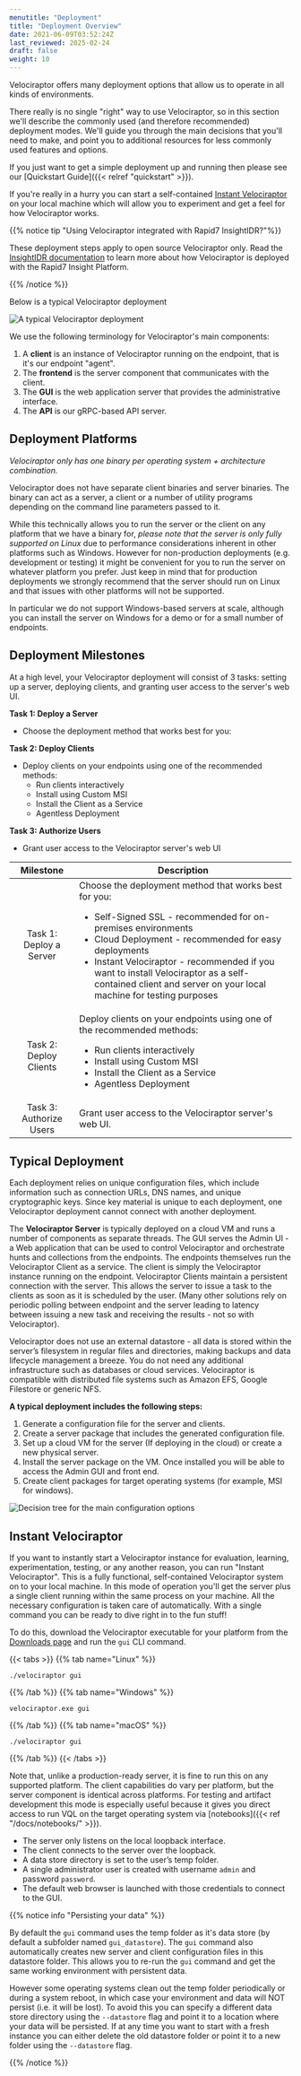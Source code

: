```yaml
---
menutitle: "Deployment"
title: "Deployment Overview"
date: 2021-06-09T03:52:24Z
last_reviewed: 2025-02-24
draft: false
weight: 10
---
```


Velociraptor offers many deployment options that allow us to operate in all
kinds of environments.

There really is no single "right" way to use Velociraptor, so in this section
we'll describe the commonly used (and therefore recommended) deployment modes.
We'll guide you through the main decisions that you'll need to make, and point
you to additional resources for less commonly used features and options.

If you just want to get a simple deployment up and running then please see our
[Quickstart Guide]({{< relref "quickstart" >}}).

If you're really in a hurry you can start a self-contained
[Instant Velociraptor](#instant-velociraptor)
on your local machine which will allow you to experiment and get a feel for how
Velociraptor works.

{{% notice tip "Using Velociraptor integrated with Rapid7 InsightIDR?"%}}

These deployment steps apply to open source Velociraptor only. Read the
[InsightIDR documentation](https://docs.rapid7.com/insightidr/velociraptor-integration)
to learn more about how Velociraptor is deployed with the Rapid7 Insight Platform.

{{% /notice %}}


Below is a typical Velociraptor deployment

![A typical Velociraptor deployment](overview.png)

We use the following terminology for Velociraptor's main components:

1. A **client** is an instance of Velociraptor running on the endpoint, that is
   it's our endpoint "agent".
2. The **frontend** is the server component that communicates with the client.
3. The **GUI** is the web application server that provides the administrative
   interface.
4. The **API** is our gRPC-based API server.

## Deployment Platforms

_Velociraptor only has one binary per operating system + architecture combination._

Velociraptor does not have separate client binaries and server binaries. The
binary can act as a server, a client or a number of utility programs depending on
the command line parameters passed to it.

While this technically allows you to run the server or the client on any
platform that we have a binary for,
_please note that the server is only fully supported on Linux_
due to performance considerations inherent in other platforms such as Windows.
However for non-production deployments (e.g. development or testing) it might be
convenient for you to run the server on whatever platform you prefer. Just keep
in mind that for production deployments we strongly recommend that the server
should run on Linux and that issues with other platforms will not be supported.

In particular we do not support Windows-based servers at scale, although you can
install the server on Windows for a demo or for a small number of endpoints.


## Deployment Milestones

At a high level, your Velociraptor deployment will consist of 3 tasks: setting up a server, deploying clients, and granting user access to the server's web UI.

**Task 1: Deploy a Server**
- Choose the deployment method that works best for you:

**Task 2: Deploy Clients**
- Deploy clients on your endpoints using one of the recommended methods:
  - Run clients interactively
  - Install using Custom MSI
  - Install the Client as a Service
  - Agentless Deployment

**Task 3: Authorize Users**
- Grant user access to the Velociraptor server's web UI

| Milestone | Description |
|:---:|---|
| Task 1: Deploy a Server | Choose the deployment method that works best for you: <ul><li>Self-Signed SSL - recommended for on-premises environments</li><li>Cloud Deployment - recommended for easy deployments</li><li>Instant Velociraptor - recommended if you want to install Velociraptor as a self-contained client and server on your local machine for testing purposes</li></ul> |
| Task 2: Deploy Clients  | Deploy clients on your endpoints using one of the recommended methods:<ul><li>Run clients interactively</li><li>Install using Custom MSI</li><li> Install the Client as a Service</li><li>Agentless Deployment</li></ul>                                                                                                                                             |
| Task 3: Authorize Users | Grant user access to the Velociraptor server's web UI.

## Typical Deployment

Each deployment relies on unique configuration files, which include information such as connection URLs, DNS names, and unique cryptographic keys. Since key material is unique to each deployment, one Velociraptor deployment cannot connect with another deployment.

The **Velociraptor Server** is typically deployed on a cloud VM and runs a number of components as separate threads. The GUI serves the Admin UI - a Web application that can be used to control Velociraptor and orchestrate hunts and collections from the endpoints.
The endpoints themselves run the Velociraptor Client as a service. The client is simply the Velociraptor instance running on the endpoint.
Velociraptor Clients maintain a persistent connection with the server. This allows the server to issue a task to the clients as soon as it is scheduled by the user.  (Many other solutions rely on periodic polling between endpoint and the server leading to latency between issuing a new task and receiving the results - not so with Velociraptor).


Velociraptor does not use an external datastore - all data is stored within the server’s filesystem in regular files and directories, making backups and data lifecycle management a breeze. You do not need any additional infrastructure such as databases or cloud services. Velociraptor is compatible with distributed file systems such as Amazon EFS, Google Filestore or generic NFS.

**A typical deployment includes the following steps:**
1. Generate a configuration file for the server and clients.
2. Create a server package that includes the generated configuration file.
3. Set up a cloud VM for the server (If deploying in the cloud) or create a new physical server.
4. Install the server package on the VM. Once installed you will be able to access the  Admin GUI and front end.
5. Create client packages for target operating systems (for example, MSI for windows).

![Decision tree for the main configuration options](decision_tree.svg)

## Instant Velociraptor

If you want to instantly start a Velociraptor instance for evaluation, learning,
experimentation, testing, or any another reason, you can run "Instant
Velociraptor". This is a fully functional, self-contained Velociraptor system on
to your local machine. In this mode of operation you'll get the server plus a
single client running within the same process on your machine. All the necessary
configuration is taken care of automatically. With a single command you can be
ready to dive right in to the fun stuff!

To do this, download the Velociraptor executable for your
platform from the [Downloads page](/downloads/) and run the `gui` CLI command.

{{< tabs >}}
{{% tab name="Linux" %}}
```shell
./velociraptor gui
```
{{% /tab %}}
{{% tab name="Windows" %}}
```shell
velociraptor.exe gui
```
{{% /tab %}}
{{% tab name="macOS" %}}
```shell
./velociraptor gui
```
{{% /tab %}}
{{< /tabs >}}

Note that, unlike a production-ready server, it is fine to run this on any
supported platform. The client capabilities do vary per platform, but the server
component is identical across platforms. For testing and artifact development
this mode is especially useful because it gives you direct access to run VQL on
the target operating system via [notebooks]({{< ref "/docs/notebooks/" >}}).

* The server only listens on the local loopback interface.
* The client connects to the server over the loopback.
* A data store directory is set to the user’s temp folder.
* A single administrator user is created with username `admin` and password `password`.
* The default web browser is launched with those credentials to connect to the GUI.

{{% notice info "Persisting your data" %}}

By default the `gui` command uses the temp folder as it's data store (by default
a subfolder named `gui_datastore`). The `gui` command also automatically creates
new server and client configuration files in this datastore folder. This allows
you to re-run the `gui` command and get the same working environment with
persistent data.

However some operating systems clean out the temp folder periodically or during
a system reboot, in which case your environment and data will NOT persist (i.e.
it will be lost). To avoid this you can specify a different data store directory
using the `--datastore` flag and point it to a location where your data will be
persisted. If at any time you want to start with a fresh instance you can either
delete the old datastore folder or point it to a new folder using the
`--datastore` flag.

{{% /notice %}}

<!-- ## Other ways to use Velociraptor

As mentioned above, there is not only one prescribed way to use Velociraptor,
although deploying it in client-server mode is the primary way of deploying it
and typical of most realworld deployments. However Velociraptor's extensive
capabilities can also be used in innovative and unconventional ways - even ones
we haven't thought of yet! We would love to hear about your creative ideas and
unusual use cases so we can continue to make Velociraptor better for everyone!

Here are some other - unconventional - ways that you could deploy Velociraptor.

### Command line investigation tool

We can run VQL queries or artifacts from the CLI and write the results to local
files.

All the built-in Velociraptor [artifacts]() are available in the binary.

Commands:
  artifacts
    list [<flags>] [<regex>]
    show <name>
    collect [<flags>] <artifact_name>...

Custom artifacts can be used too by pointing the binary to a folder using the
`--definitions` CLI flag.

All the parsing plugins and functions are available in VQL queries, so this can
even be used to inspect or analyze acquired forensic file artifacts, for example
Sqlite databases or event logs.

Example:

```
```

Using this capability it's possible to use Velociraptor as a command-line Swiss
Army Knife or build it into forensic data processing pipelines.

### Instant Velociraptor as a desktop analysis tool

While [Instant Velociraptor]({{< relref "#instant-velociraptor" >}}) is normally
used for testing or demonstrations, it can actually be used as a standalone
forensic environment for a single computer.

### Standalone offline collector

[Offline collectors]() are created with the expectation that the data will be
imported into a Velociraptor server, but this doesn't have to be the case. You
may just be interested in extracting the data and working with it elsewhere
using other tools.

### Querying data and extracting files from disk images.


### Ephemeral clients -->
